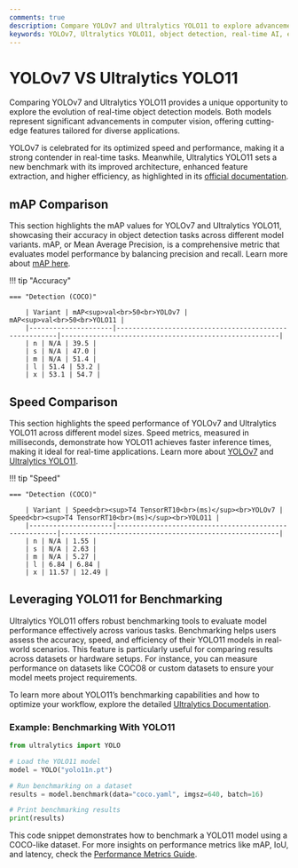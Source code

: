 ```yaml
---
comments: true
description: Compare YOLOv7 and Ultralytics YOLO11 to explore advancements in object detection, speed, and accuracy. Discover how these models perform in real-time AI, edge AI, and computer vision applications for various industries.
keywords: YOLOv7, Ultralytics YOLO11, object detection, real-time AI, edge AI, computer vision, model comparison
---
```


# YOLOv7 VS Ultralytics YOLO11

Comparing YOLOv7 and Ultralytics YOLO11 provides a unique opportunity to explore the evolution of real-time object detection models. Both models represent significant advancements in computer vision, offering cutting-edge features tailored for diverse applications.

YOLOv7 is celebrated for its optimized speed and performance, making it a strong contender in real-time tasks. Meanwhile, Ultralytics YOLO11 sets a new benchmark with its improved architecture, enhanced feature extraction, and higher efficiency, as highlighted in its [official documentation](https://docs.ultralytics.com/models/yolo11/).

## mAP Comparison

This section highlights the mAP values for YOLOv7 and Ultralytics YOLO11, showcasing their accuracy in object detection tasks across different model variants. mAP, or Mean Average Precision, is a comprehensive metric that evaluates model performance by balancing precision and recall. Learn more about [mAP here](https://www.ultralytics.com/glossary/mean-average-precision-map).

!!! tip "Accuracy"

    === "Detection (COCO)"

    	| Variant | mAP<sup>val<br>50<br>YOLOv7 | mAP<sup>val<br>50<br>YOLO11 |
    	|---------------------|-------------------------------------------------------|-------------------------------------------------------|
    	| n | N/A | 39.5 |
    	| s | N/A | 47.0 |
    	| m | N/A | 51.4 |
    	| l | 51.4 | 53.2 |
    	| x | 53.1 | 54.7 |

## Speed Comparison

This section highlights the speed performance of YOLOv7 and Ultralytics YOLO11 across different model sizes. Speed metrics, measured in milliseconds, demonstrate how YOLO11 achieves faster inference times, making it ideal for real-time applications. Learn more about [YOLOv7](https://docs.ultralytics.com/models/yolov7/) and [Ultralytics YOLO11](https://www.ultralytics.com/blog/ultralytics-yolo11-has-arrived-redefine-whats-possible-in-ai).

!!! tip "Speed"

    === "Detection (COCO)"

    	| Variant | Speed<br><sup>T4 TensorRT10<br>(ms)</sup><br>YOLOv7 | Speed<br><sup>T4 TensorRT10<br>(ms)</sup><br>YOLO11 |
    	|---------------------|-------------------------------------------------------|-------------------------------------------------------|
    	| n | N/A | 1.55 |
    	| s | N/A | 2.63 |
    	| m | N/A | 5.27 |
    	| l | 6.84 | 6.84 |
    	| x | 11.57 | 12.49 |

## Leveraging YOLO11 for Benchmarking

Ultralytics YOLO11 offers robust benchmarking tools to evaluate model performance effectively across various tasks. Benchmarking helps users assess the accuracy, speed, and efficiency of their YOLO11 models in real-world scenarios. This feature is particularly useful for comparing results across datasets or hardware setups. For instance, you can measure performance on datasets like COCO8 or custom datasets to ensure your model meets project requirements.

To learn more about YOLO11’s benchmarking capabilities and how to optimize your workflow, explore the detailed [Ultralytics Documentation](https://docs.ultralytics.com/guides/yolo-performance-metrics/).

### Example: Benchmarking With YOLO11

```python
from ultralytics import YOLO

# Load the YOLO11 model
model = YOLO("yolo11n.pt")

# Run benchmarking on a dataset
results = model.benchmark(data="coco.yaml", imgsz=640, batch=16)

# Print benchmarking results
print(results)
```

This code snippet demonstrates how to benchmark a YOLO11 model using a COCO-like dataset. For more insights on performance metrics like mAP, IoU, and latency, check the [Performance Metrics Guide](https://docs.ultralytics.com/guides/yolo-performance-metrics/).

